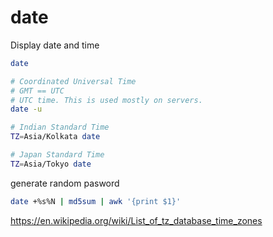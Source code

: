 # date

Display date and time
```bash
date

# Coordinated Universal Time
# GMT == UTC
# UTC time. This is used mostly on servers.
date -u

# Indian Standard Time
TZ=Asia/Kolkata date

# Japan Standard Time
TZ=Asia/Tokyo date
```

generate random pasword
```bash
date +%s%N | md5sum | awk '{print $1}'
```

https://en.wikipedia.org/wiki/List_of_tz_database_time_zones

